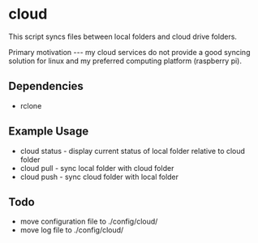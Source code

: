 # cloud

This script syncs files between local folders and cloud drive folders.

Primary motivation --- my cloud services do not provide a good syncing solution for linux and my preferred computing platform (raspberry pi).

## Dependencies
* rclone

## Example Usage
* cloud status  - display current status of local folder relative to cloud folder
* cloud pull    - sync local folder with cloud folder
* cloud push    - sync cloud folder with local folder

## Todo
* move configuration file to ./config/cloud/
* move log file to ./config/cloud/
